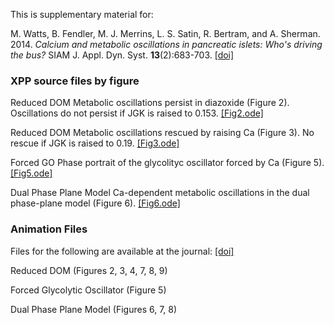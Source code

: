 
This is supplementary material for:

M. Watts, B. Fendler, M. J. Merrins, L. S. Satin, R. Bertram, and A. Sherman. 2014. *Calcium and metabolic oscillations in pancreatic islets: Who's driving the bus?* SIAM J. Appl. Dyn. Syst. __13__(2):683-703. [[doi]](https://epubs.siam.org/doi/abs/10.1137/130920198)

### XPP source files by figure

Reduced DOM Metabolic oscillations persist in diazoxide (Figure 2). Oscillations do not persist if JGK is raised to 0.153.  [[Fig2.ode]](Fig2.ode)

Reduced DOM Metabolic oscillations rescued by raising Ca (Figure 3). No rescue if JGK is raised to 0.19.  [[Fig3.ode]](Fig3.ode)

Forced GO Phase portrait of the glycolityc oscillator forced by Ca (Figure 5). [[Fig5.ode]](Fig5.ode)

Dual Phase Plane Model Ca-dependent metabolic oscillations in the dual phase-plane model (Figure 6).  [[Fig6.ode]](Fig6.ode)

### Animation Files 

Files for the following are available at the journal: [[doi]](https://epubs.siam.org/doi/abs/10.1137/130920198)

Reduced DOM (Figures 2, 3, 4, 7, 8, 9)

Forced Glycolytic Oscillator (Figure 5)

Dual Phase Plane Model (Figures 6, 7, 8)

